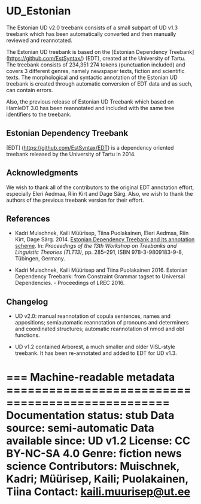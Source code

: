 # UD_Estonian

The Estonian UD v2.0 treebank consists of a small subpart of UD v1.3 treebank which has been automatically converted and then manually reviewed and reannotated.

The Estonian UD treebank is based on the [Estonian Dependency Treebank] (https://github.com/EstSyntax/) (EDT), created at the University of Tartu. The treebank consists of 234,351 274 tokens (punctuation included) and covers 3 different genres, namely newspaper texts, fiction and scientific texts.
The morphological and syntactic annotation of the Estonian UD treebank is created through automatic conversion of EDT data and as such, can contain errors.

Also, the previous release of Estonian UD Treebank which based on HamleDT 3.0 has been reannotated and included with the same tree identifiers to the treebank.

## Estonian Dependency Treebank

[EDT] (https://github.com/EstSyntax/EDT)
is a dependency oriented treebank released by the University of Tartu in 2014.

## Acknowledgments

We wish to thank all of the contributors to the original EDT annotation effort, especially Eleri Aedmaa, Riin Kirt and Dage Särg. Also, we wish to thank the authors of the previous treebank version for their effort.

## References

* Kadri Muischnek, Kaili Müürisep, Tiina Puolakainen, Eleri Aedmaa, Riin Kirt, Dage Särg.
  2014.
  [Estonian Dependency Treebank and its annotation scheme](http://tlt13.sfs.uni-tuebingen.de/tlt13-proceedings.pdf).
  In: *Proceedings of the 13th Workshop on Treebanks and Linguistic Theories (TLT13),*
  pp. 285–291, ISBN 978-3-9809183-9-8, Tübingen, Germany.

* Kadri Muischnek, Kaili Müürisep and Tiina Puolakainen 2016. Estonian Dependency Treebank: from Constraint Grammar tagset to Universal Dependencies. - Proceedings of LREC 2016.

## Changelog
* UD v2.0: manual reannotation of copula sentences, names and appositions; semiautomatic reannotation of pronouns and determiners and coordinated structures; automatic reannotation of nmod and obl functions.

* UD v1.2 contained Arborest, a much smaller and older VISL-style treebank. It has been re-annotated and added to EDT for UD v1.3.

=== Machine-readable metadata =================================================
Documentation status: stub
Data source: semi-automatic
Data available since: UD v1.2
License: CC BY-NC-SA 4.0
Genre: fiction news science
Contributors: Muischnek, Kadri; Müürisep, Kaili; Puolakainen, Tiina
Contact: kaili.muurisep@ut.ee
===============================================================================
